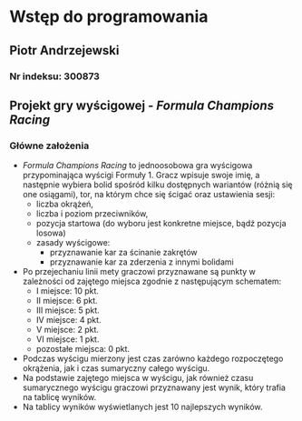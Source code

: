 
# Wstęp do programowania

## Piotr Andrzejewski

### Nr indeksu: 300873

## Projekt gry wyścigowej - *Formula Champions Racing*

### Główne założenia

- *Formula Champions Racing* to jednoosobowa gra wyścigowa przypominająca wyścigi Formuły 1.
 Gracz wpisuje swoje imię, a następnie wybiera bolid spośród kilku dostępnych wariantów (różnią się one osiągami),
 tor, na którym chce się ścigać oraz ustawienia sesji:
    - liczba okrążeń,
    - liczba i poziom przeciwników,
    - pozycja startowa (do wyboru jest konkretne miejsce, bądź pozycja losowa)
    - zasady wyścigowe:
      - przyznawanie kar za ścinanie zakrętów
      - przyznawanie kar za zderzenia z innymi bolidami
- Po przejechaniu linii mety graczowi przyznawane są punkty w zależności od zajętego miejsca zgodnie z następującym schematem:
  - I miejsce: 10 pkt.
  - II miejsce: 6 pkt.
  - III miejsce: 5 pkt.
  - IV miejsce: 4 pkt.
  - V miejsce: 2 pkt.
  - VI miejsce: 1 pkt.
  - pozostałe miejsca: 0 pkt.
- Podczas wyścigu mierzony jest czas zarówno każdego rozpoczętego okrążenia, jak i czas sumaryczny całego wyścigu.
- Na podstawie zajętego miejsca w wyścigu, jak również czasu sumarycznego wyścigu graczowi przyznawany jest wynik,
 który trafia na tablicę wyników.
- Na tablicy wyników wyświetlanych jest 10 najlepszych wyników.
